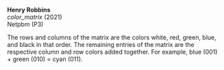 **Henry Robbins**<br/>
*color_matrix* (2021)<br/>
Netpbm (P3)

The rows and columns of the matrix are the colors white, red, green, blue, and
black in that order. The remaining entries of the matrix are the respective
column and row colors added together. For example, blue (001) + green (010) =
cyan (011).

